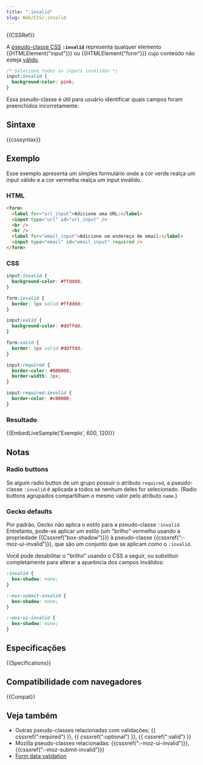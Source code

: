```yaml
---
title: ":invalid"
slug: Web/CSS/:invalid
---
```


{{CSSRef}}

A [pseudo-classe CSS](/pt-BR/docs/Web/CSS/Pseudo-classes) **`:invalid`** representa qualquer elemento {{HTMLElement("input")}} ou {{HTMLElement("form")}} cujo conteúdo não esteja [válido](/pt-BR/docs/Web/Guide/HTML/HTML5/Constraint_validation).

```css
/* Seleciona todos os inputs inválidos */
input:invalid {
  background-color: pink;
}
```

Essa pseudo-classe é útil para usuário identificar quais campos foram preenchidos incorretamente.

## Sintaxe

{{csssyntax}}

## Exemplo

Esse exemplo apresenta um simples formulário onde a cor verde realça um input válido e a cor vermelha realça um input inválido.

### HTML

```html
<form>
  <label for="url_input">Adicione uma URL:</label>
  <input type="url" id="url_input" />
  <br />
  <br />
  <label for="email_input">Adicione um endereço de email:</label>
  <input type="email" id="email_input" required />
</form>
```

### CSS

```css
input:invalid {
  background-color: #ffdddd;
}

form:invalid {
  border: 5px solid #ffdddd;
}

input:valid {
  background-color: #ddffdd;
}

form:valid {
  border: 5px solid #ddffdd;
}

input:required {
  border-color: #800000;
  border-width: 3px;
}

input:required:invalid {
  border-color: #c00000;
}
```

### Resultado

{{EmbedLiveSample('Exemplo', 600, 120)}}

## Notas

### Radio buttons

Se algum radio button de um grupo possuir o atributo `required`, a pseudo-classe `:invalid` é aplicada a todos se nenhum deles for selecionado. (Radio buttons agrupados compartilham o mesmo valor pelo atributo `name`.)

### Gecko defaults

Por padrão, Gecko não aplica o estilo para a pseudo-classe `:invalid`. Entretanto, pode-se aplicar um estilo (um "brilho" vermelho usando a propriedade {{Cssxref("box-shadow")}}) à pseudo-classe {{cssxref(":-moz-ui-invalid")}}, que são um conjunto que se aplicam como o `:invalid`.

Você pode desabilitar o "brilho" usando o CSS a seguir, ou substituir completamente para alterar a aparência dos campos inválidos:

```css
:invalid {
  box-shadow: none;
}

:-moz-submit-invalid {
  box-shadow: none;
}

:-moz-ui-invalid {
  box-shadow: none;
}
```

## Especificações

{{Specifications}}

## Compatibilidade com navegadores

{{Compat}}

## Veja também

- Outras pseudo-classes relacionadas com validações: {{ cssxref(":required") }}, {{ cssxref(":optional") }}, {{ cssxref(":valid") }}
- Mozilla pseudo-classes relacionadas: {{cssxref(":-moz-ui-invalid")}}, {{cssxref(":-moz-submit-invalid")}}
- [Form data validation](/pt-BR/docs/Learn/HTML/Forms/Form_validation)
